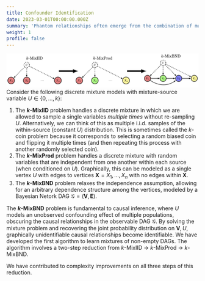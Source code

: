 ```yaml
---
title: Confounder Identification
date: 2023-03-01T00:00:00.000Z
summary: 'Phantom relationships often emerge from the combination of multiple data sources. While confounding contaminates causal relationships, it also contains the information needed to identify and remove its own impact. Assuming a bound on the cardinality of a discrete universal confounder turns the problem into a mixture model, allowing identification of within-source probability distributions. This perspective expands the notion of causal identifiability, as many graphically unidentifiable relationships can be identified.'
weight: 1
profile: false
---
```

![Reduction Process](reduction_process_horizontal.png)
Consider the following discrete mixture models with mixture-source variable $U \in \{0, \ldots, k\}$:

1. The **$k$-MixIID** problem handles a discrete mixture in which we are allowed to sample a single variables *multiple times* without re-sampling $U$. Alternatively, we can think of this as multiple i.i.d. samples of the within-source (constant $U$) distribution. This is sometimes called the $k$-coin problem because it corresponds to selecting a random biased coin and flipping it multiple times (and then repeating this process with another randomly selected coin).
2. The **$k$-MixProd** problem handles a discrete mixture with random variables that are independent from one another within each source (when conditioned on $U$). Graphically, this can be modeled as a single vertex $U$ with edges to vertices $\mathbf{X} = X_1, \ldots, X_n$ with no edges within $\mathbf{X}$.
3. The **$k$-MixBND** problem relaxes the independence assumption, allowing for an arbitrary dependence structure among the vertices, modeled by a Bayesian Netork DAG $\mathcal{G} = (\mathbf{V}, \mathbf{E})$.

The **$k$-MixBND** problem is fundamental to causal inference, where $U$ models an unobserved confounding effect of multiple populations, obscuring the causal relationships in the observable DAG $\mathcal{G}$. By solving the mixture problem and recovering the joint probability distribution on $\mathbf{V}, U$, graphically unidentifiable causal relationships become identifiable. We have developed the first algorithm to learn mixtures of non-empty DAGs. The algorithm involves a two-step reduction from $k$-MixIID $\rightarrow$ $k$-MixProd $\rightarrow$ $k$-MixBND.

We have contributed to complexity improvements on all three steps of this reduction.